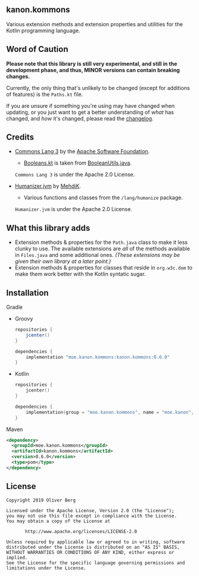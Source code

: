 ## kanon.kommons
Various extension methods and extension properties and utilities for the Kotlin programming language.

## Word of Caution
**Please note that this library is still very experimental, and still in the development phase, and thus, MINOR versions can contain breaking changes.**

Currently, the only thing that's unlikely to be changed (except for additions of features) is the `Paths.kt` file.

If you are unsure if something you're using may have changed when updating, or you just want to get a better understanding of *what* has changed, and *how* it's changed, please read the [changelog](./CHANGELOG.md).

## Credits

- [Commons Lang 3](https://commons.apache.org/proper/commons-lang/) by the [Apache Software Foundation](https://www.apache.org/).

  - [Booleans.kt](https://gitlab.com/Olivki/kanon-kommons/blob/master/src/main/kotlin/lang/Booleans.kt#L47) is taken from [BooleanUtils.java](https://github.com/apache/commons-lang/blob/master/src/main/java/org/apache/commons/lang3/BooleanUtils.java#L546).

  `Commons Lang 3` is under the Apache 2.0 License.

- [Humanizer.jvm](https://github.com/MehdiK/Humanizer.jvm) by [MehdiK](https://github.com/MehdiK).

  - Various functions and classes from the `/lang/humanize` package. 

  `Humanizer.jvm` is under the Apache 2.0 License.

## What this library adds
- Extension methods & properties for the `Path.java` class to make it less clunky to use. The available extensions are *all* of the methods available in `Files.java` and some additional ones. *(These extensions may be given their own library at a later point.)*
- Extension methods & properties for classes that reside in `org.w3c.dom` to make them work better with the Kotlin syntatic sugar.

## Installation

Gradle

- Groovy

  ```groovy
  repositories {
      jcenter()
  }
  
  dependencies {
      implementation "moe.kanon.kommons:kanon.kommons:0.6.0"
  }
  ```

- Kotlin

  ```kotlin
  repositories {
      jcenter()
  }
  
  dependencies {
      implementation(group = "moe.kanon.kommons", name = "moe.kanon", version = "0.6.0")
  }
  ```

Maven

```xml
<dependency>
  <groupId>moe.kanon.kommons</groupId>
  <artifactId>kanon.kommons</artifactId>
  <version>0.6.0</version>
  <type>pom</type>
</dependency>
```

## License

````
Copyright 2019 Oliver Berg

Licensed under the Apache License, Version 2.0 (the "License");
you may not use this file except in compliance with the License.
You may obtain a copy of the License at

       http://www.apache.org/licenses/LICENSE-2.0

Unless required by applicable law or agreed to in writing, software
distributed under the License is distributed on an "AS IS" BASIS,
WITHOUT WARRANTIES OR CONDITIONS OF ANY KIND, either express or implied.
See the License for the specific language governing permissions and
limitations under the License.
````